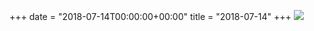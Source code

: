 +++
date = "2018-07-14T00:00:00+00:00"
title = "2018-07-14"
+++
<img class="img-fluid" src="/2018-07-14.jpg" />
